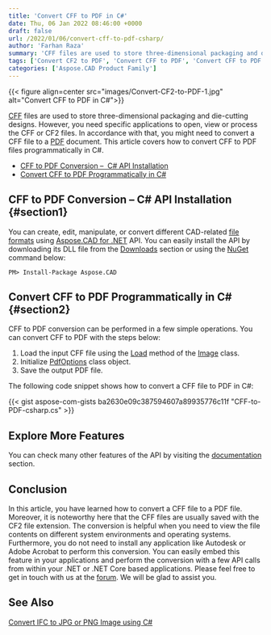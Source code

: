 ```yaml
---
title: 'Convert CFF to PDF in C#'
date: Thu, 06 Jan 2022 08:46:00 +0000
draft: false
url: /2022/01/06/convert-cff-to-pdf-csharp/
author: 'Farhan Raza'
summary: 'CFF files are used to store three-dimensional packaging and die-cutting designs. However, you need specific applications to open, view or process the CFF or CF2 files. In accordance with that, you might need to convert a CFF file to a PDF document. This article covers how to **convert CFF to PDF files programmatically in C#**.'
tags: ['Convert CF2 to PDF', 'Convert CFF to PDF', 'Convert CFF to PDF in .NET', 'Convert CFF to PDF in csharp']
categories: ['Aspose.CAD Product Family']
---
```




{{< figure align=center src="images/Convert-CF2-to-PDF-1.jpg" alt="Convert CFF to PDF in C#">}}


[CFF][1] files are used to store three-dimensional packaging and die-cutting designs. However, you need specific applications to open, view or process the CFF or CF2 files. In accordance with that, you might need to convert a CFF file to a [PDF][2] document. This article covers how to convert CFF to PDF files programmatically in C#.

*   [CFF to PDF Conversion –  C# API Installation][3]
*   [Convert CFF to PDF Programmatically in C#][4]

## CFF to PDF Conversion – C# API Installation {#section1}

You can create, edit, manipulate, or convert different CAD-related [file formats][5] using [Aspose.CAD for .NET][6] API. You can easily install the API by downloading its DLL file from the [Downloads][7] section or using the [NuGet][8] command below:

```
PM> Install-Package Aspose.CAD
```

## Convert CFF to PDF Programmatically in C# {#section2}

CFF to PDF conversion can be performed in a few simple operations. You can convert CFF to PDF with the steps below:

1.  Load the input CFF file using the [Load][9] method of the [Image][10] class.
2.  Initialize [PdfOptions][11] class object.
3.  Save the output PDF file.

The following code snippet shows how to convert a CFF file to PDF in C#:

{{< gist aspose-com-gists ba2630e09c387594607a89935776c11f "CFF-to-PDF-csharp.cs" >}}

## Explore More Features

You can check many other features of the API by visiting the [documentation][12] section.

## Conclusion

In this article, you have learned how to convert a CFF file to a PDF file. Moreover, it is noteworthy here that the CFF files are usually saved with the CF2 file extension. The conversion is helpful when you need to view the file contents on different system environments and operating systems. Furthermore, you do not need to install any application like Autodesk or Adobe Acrobat to perform this conversion. You can easily embed this feature in your applications and perform the conversion with a few API calls from within your .NET or .NET Core based applications. Please feel free to get in touch with us at the [forum][13]. We will be glad to assist you.

## See Also

[Convert IFC to JPG or PNG Image using C#][14]




[1]: https://docs.fileformat.com/cad/cf2/
[2]: https://docs.fileformat.com/pdf/
[3]: #section1
[4]: #section2
[5]: https://docs.aspose.com/cad/net/supported-file-formats/
[6]: https://products.aspose.com/cad/net/
[7]: https://downloads.aspose.com/cad/net
[8]: https://www.nuget.org/packages/Aspose.CAD/
[9]: https://apireference.aspose.com/cad/net/aspose.cad/image/methods/load/index
[10]: https://apireference.aspose.com/cad/net/aspose.cad/image
[11]: https://apireference.aspose.com/cad/net/aspose.cad.imageoptions/pdfoptions
[12]: https://docs.aspose.com/cad/net/
[13]: https://forum.aspose.com/c/cad
[14]: https://blog.aspose.com/2021/11/04/convert-ifc-png-jpg-image-csharp/




